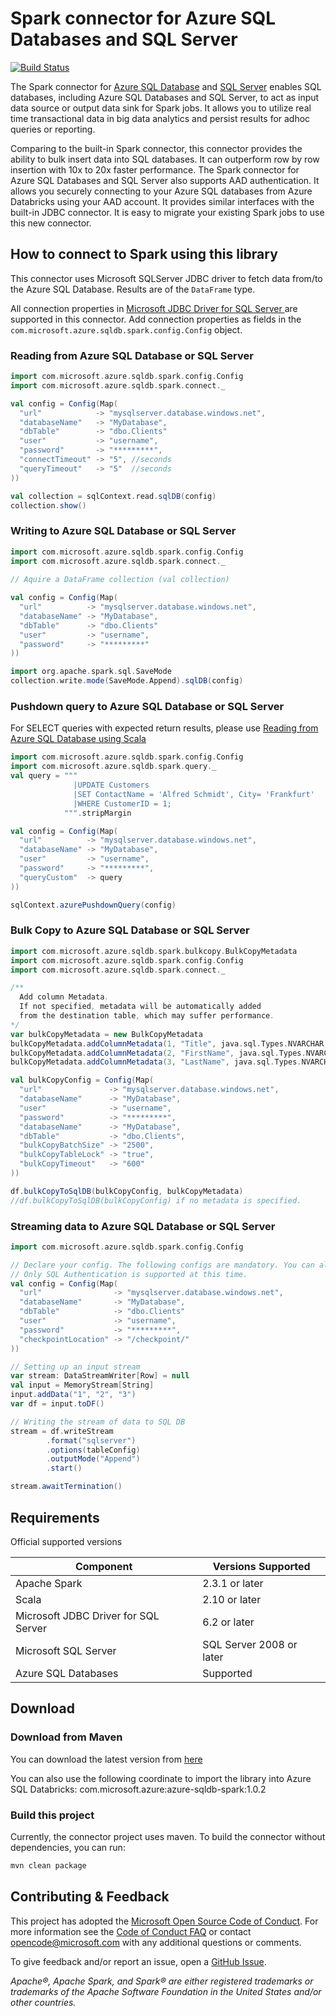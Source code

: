 # Spark connector for Azure SQL Databases and SQL Server

[![Build Status](https://travis-ci.org/Azure/azure-sqldb-spark.svg?branch=master)](https://travis-ci.org/Azure/azure-sqldb-spark)

The Spark connector for [Azure SQL Database](https://azure.microsoft.com/en-us/services/sql-database/) and [SQL Server](https://www.microsoft.com/en-us/sql-server/default.aspx) enables SQL databases, including Azure SQL Databases and SQL Server, to act as input data source or output data sink for Spark jobs. It allows you to utilize real time transactional data in big data analytics and persist results for adhoc queries or reporting. 

Comparing to the built-in Spark connector, this connector provides the ability to bulk insert data into SQL databases. It can outperform row by row insertion with 10x to 20x faster performance. The Spark connector for Azure SQL Databases and SQL Server also supports AAD authentication. It allows you securely connecting to your Azure SQL databases from Azure Databricks using your AAD account. It provides similar interfaces with the built-in JDBC connector. It is easy to migrate your existing Spark jobs to use this new connector.

## How to connect to Spark using this library
This connector uses Microsoft SQLServer JDBC driver to fetch data from/to the Azure SQL Database. 
Results are of the `DataFrame` type.

All connection properties in 
<a href="https://docs.microsoft.com/en-us/sql/connect/jdbc/setting-the-connection-properties"> 
  Microsoft JDBC Driver for SQL Server
</a> are supported in this connector. Add connection properties as fields in the `com.microsoft.azure.sqldb.spark.config.Config` object.

  
### Reading from Azure SQL Database or SQL Server
```scala 
import com.microsoft.azure.sqldb.spark.config.Config
import com.microsoft.azure.sqldb.spark.connect._

val config = Config(Map(
  "url"            -> "mysqlserver.database.windows.net",
  "databaseName"   -> "MyDatabase",
  "dbTable"        -> "dbo.Clients"
  "user"           -> "username",
  "password"       -> "*********",
  "connectTimeout" -> "5", //seconds
  "queryTimeout"   -> "5"  //seconds
))

val collection = sqlContext.read.sqlDB(config)
collection.show()

```

### Writing to Azure SQL Database or SQL Server
```scala 
import com.microsoft.azure.sqldb.spark.config.Config
import com.microsoft.azure.sqldb.spark.connect._
 
// Aquire a DataFrame collection (val collection)

val config = Config(Map(
  "url"          -> "mysqlserver.database.windows.net",
  "databaseName" -> "MyDatabase",
  "dbTable"      -> "dbo.Clients"
  "user"         -> "username",
  "password"     -> "*********"
))

import org.apache.spark.sql.SaveMode
collection.write.mode(SaveMode.Append).sqlDB(config)

```
### Pushdown query to Azure SQL Database or SQL Server
For SELECT queries with expected return results, please use 
[Reading from Azure SQL Database using Scala](#reading-from-azure-sql-database-using-scala)
```scala
import com.microsoft.azure.sqldb.spark.config.Config
import com.microsoft.azure.sqldb.spark.query._
val query = """
              |UPDATE Customers
              |SET ContactName = 'Alfred Schmidt', City= 'Frankfurt'
              |WHERE CustomerID = 1;
            """.stripMargin

val config = Config(Map(
  "url"          -> "mysqlserver.database.windows.net",
  "databaseName" -> "MyDatabase",
  "user"         -> "username",
  "password"     -> "*********",
  "queryCustom"  -> query
))

sqlContext.azurePushdownQuery(config)
```
### Bulk Copy to Azure SQL Database or SQL Server
```scala
import com.microsoft.azure.sqldb.spark.bulkcopy.BulkCopyMetadata
import com.microsoft.azure.sqldb.spark.config.Config
import com.microsoft.azure.sqldb.spark.connect._

/** 
  Add column Metadata.
  If not specified, metadata will be automatically added
  from the destination table, which may suffer performance.
*/
var bulkCopyMetadata = new BulkCopyMetadata
bulkCopyMetadata.addColumnMetadata(1, "Title", java.sql.Types.NVARCHAR, 128, 0)
bulkCopyMetadata.addColumnMetadata(2, "FirstName", java.sql.Types.NVARCHAR, 50, 0)
bulkCopyMetadata.addColumnMetadata(3, "LastName", java.sql.Types.NVARCHAR, 50, 0)

val bulkCopyConfig = Config(Map(
  "url"               -> "mysqlserver.database.windows.net",
  "databaseName"      -> "MyDatabase",
  "user"              -> "username",
  "password"          -> "*********",
  "databaseName"      -> "MyDatabase",
  "dbTable"           -> "dbo.Clients",
  "bulkCopyBatchSize" -> "2500",
  "bulkCopyTableLock" -> "true",
  "bulkCopyTimeout"   -> "600"
))

df.bulkCopyToSqlDB(bulkCopyConfig, bulkCopyMetadata)
//df.bulkCopyToSqlDB(bulkCopyConfig) if no metadata is specified.
```
### Streaming data to Azure SQL Database or SQL Server
```scala
import com.microsoft.azure.sqldb.spark.config.Config

// Declare your config. The following configs are mandatory. You can also include config settings such as "portNum"
// Only SQL Authentication is supported at this time.
val config = Config(Map(
  "url"                -> "mysqlserver.database.windows.net",
  "databaseName"       -> "MyDatabase",
  "dbTable"            -> "dbo.Clients"
  "user"               -> "username",
  "password"           -> "*********",
  "checkpointLocation" -> "/checkpoint/"
))

// Setting up an input stream
var stream: DataStreamWriter[Row] = null
val input = MemoryStream[String]
input.addData("1", "2", "3")
var df = input.toDF()

// Writing the stream of data to SQL DB
stream = df.writeStream
        .format("sqlserver")
        .options(tableConfig)
        .outputMode("Append")
        .start()

stream.awaitTermination()
```

## Requirements
Official supported versions

| Component | Versions Supported |
| --------- | ------------------ |
| Apache Spark | 2.3.1 or later |
| Scala | 2.10 or later |
| Microsoft JDBC Driver for SQL Server | 6.2 or later |
| Microsoft SQL Server | SQL Server 2008 or later |
| Azure SQL Databases | Supported |

## Download
### Download from Maven
You can download the latest version from [here](https://search.maven.org/search?q=a:azure-sqldb-spark)

You can also use the following coordinate to import the library into Azure SQL Databricks:
com.microsoft.azure:azure-sqldb-spark:1.0.2

### Build this project
Currently, the connector project uses maven. To build the connector without dependencies, you can run:
```sh
mvn clean package
```

## Contributing & Feedback

This project has adopted the [Microsoft Open Source Code of
Conduct](https://opensource.microsoft.com/codeofconduct/).  For more information
see the [Code of Conduct
FAQ](https://opensource.microsoft.com/codeofconduct/faq/) or contact
[opencode@microsoft.com](mailto:opencode@microsoft.com) with any additional
questions or comments.

To give feedback and/or report an issue, open a [GitHub
Issue](https://help.github.com/articles/creating-an-issue/).


*Apache®, Apache Spark, and Spark® are either registered trademarks or
trademarks of the Apache Software Foundation in the United States and/or other
countries.*

